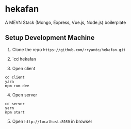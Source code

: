 # hekafan
A MEVN Stack (Mongo, Express, Vue.js, Node.js) boilerplate
## Setup Development Machine
1. Clone the repo `https://github.com/rryando/hekafan.git`

2. `cd hekafan

3. Open client
```
cd client
yarn
npm run dev
```

4. Open server
```
cd server
yarn
npm start
```

5. Open `http://localhost:8080` in browser
